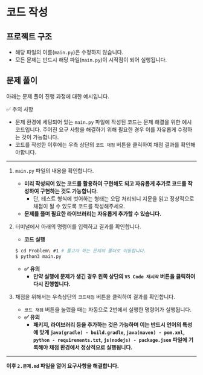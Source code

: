 # 코드 작성

## 프로젝트 구조
- 해당 파일의 이름(`main.py`)은 수정하지 않습니다. 
- 모든 문제는 반드시 해당 파일(`main.py`)이 시작점이 되어 실행됩니다. 

## 문제 풀이

아래는 문제 풀이 진행 과정에 대한 예시입니다.

✅ 주의 사항
- 문제 환경에 세팅되어 있는 `main.py` 파일에 작성된 코드는 문제 해결을 위한 예시 코드입니다. 주어진 요구 사항을 해결하기 위해 필요한 경우 이를 자유롭게 수정하는 것이 가능합니다.
- 코드를 작성한 이후에는 우측 상단의 `코드 채점` 버튼을 클릭하여 채점 결과를 확인해야합니다.

---

1. `main.py` 파일의 내용을 확인합니다.

   - **미리 작성되어 있는 코드를 활용하여 구현해도 되고 자유롭게 추가로 코드를 작성하여 구현하는 것도 가능합니다.**
     - 단, 테스트 형식에 벗어하는 형태는 오답 처리되니 지문을 읽고 정상적으로 채점이 될 수 있도록 코드를 작성해주세요.
   - **문제를 풀며 필요한 라이브러리는 자유롭게 추가할 수 있습니다.**

2. 터미널에서 아래의 명령어를 입력하고 결과를 확인합니다.
   - **코드 실행**
    ```bash
    $ cd Problem\ #1 # 풀고자 하는 문제의 폴더로 이동합니다. 
    $ python3 main.py
    ```

   - **✅ 유의**
     - **만약 실행에 문제가 생긴 경우 왼쪽 상단의 `VS Code 재시작` 버튼을 클릭하여 다시 진행합니다.**

3. 채점을 위해서는 우측상단의 `코드채점` 버튼을 클릭하여 결과를 확인합니다.

   - `코드 채점` 버튼을 눌렀을 때는 자동으로 2번에서 실행한 명령어가 실행됩니다.
   - **✅ 유의**
     - **패키지, 라이브러리 등을 추가하는 것은 가능하며 이는 반드시 언어의 특성에 맞게 `java(gradle) - build.gradle`, `java(maven) - pom.xml`, `python - requirements.txt`, `js(nodejs) - package.json` 파일에 기록해야 채점 환경에서 정상적으로 실행됩니다.**

---

**이후 `2.문제.md` 파일을 열어 요구사항을 해결합니다.**